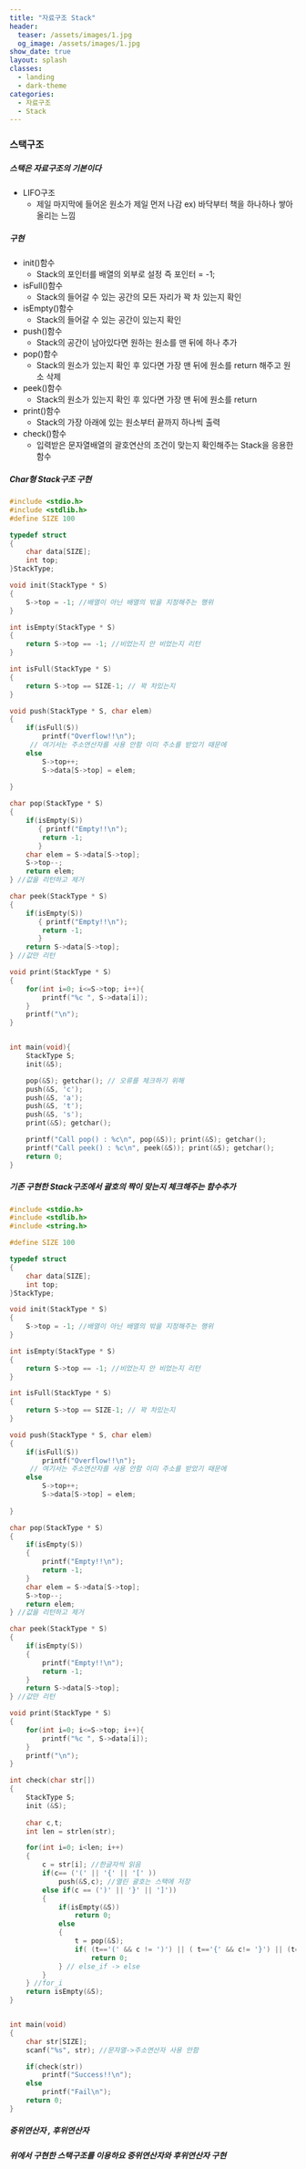 ```yaml
---
title: "자료구조 Stack"
header:
  teaser: /assets/images/1.jpg
  og_image: /assets/images/1.jpg
show_date: true
layout: splash
classes:
  - landing
  - dark-theme
categories:
  - 자료구조
  - Stack
---      
```


### 스택구조
##### 스택은 자료구조의 기본이다 
- LIFO구조
    - 제일 마지막에 들어온 원소가 제일 먼저 나감
    ex) 바닥부터 책을 하나하나 쌓아 올리는 느낌

##### 구현
* init()함수
    *  Stack의 포인터를 배열의 외부로 설정 즉 포인터 = -1;
* isFull()함수
    * Stack의 들어갈 수 있는 공간의 모든 자리가 꽉 차 있는지 확인
* isEmpty()함수
    * Stack의 들어갈 수 있는 공간이 있는지 확인
* push()함수
    * Stack의 공간이 남아있다면 원하는 원소를 맨 뒤에 하나 추가
* pop()함수
    * Stack의 원소가 있는지 확인 후 있다면 가장 맨 뒤에 원소를 return 해주고 원소 삭제
* peek()함수
    * Stack의 원소가 있는지 확인 후 있다면 가장 맨 뒤에 원소를 return
* print()함수
    * Stack의 가장 아래에 있는 원소부터 끝까지 하나씩 출력
* check()함수
    * 입력받은 문자열배열의 괄호연산의 조건이 맞는지 확인해주는 Stack을 응용한 함수

##### Char형 Stack구조 구현
```c++
#include <stdio.h>
#include <stdlib.h>
#define SIZE 100

typedef struct
{
    char data[SIZE];
    int top;
}StackType;

void init(StackType * S)
{   
    S->top = -1; //배열이 아닌 배열의 밖을 지정해주는 행위
}

int isEmpty(StackType * S)
{
    return S->top == -1; //비었는지 안 비었는지 리턴
}

int isFull(StackType * S)
{
    return S->top == SIZE-1; // 꽉 차있는지 
}

void push(StackType * S, char elem)
{
    if(isFull(S))
        printf("Overflow!!\n");
     // 여기서는 주소연산자를 사용 안함 이미 주소를 받았기 때문에
    else
        S->top++;
        S->data[S->top] = elem;
    
}

char pop(StackType * S)
{
    if(isEmpty(S))
       { printf("Empty!!\n");
        return -1;
       }
    char elem = S->data[S->top];
    S->top--;
    return elem;
} //값을 리턴하고 제거

char peek(StackType * S)
{
    if(isEmpty(S))
       { printf("Empty!!\n");
        return -1;
       }
    return S->data[S->top];
} //값만 리턴

void print(StackType * S)
{
    for(int i=0; i<=S->top; i++){
        printf("%c ", S->data[i]);
    }
    printf("\n");
}


int main(void){
    StackType S;
    init(&S);

    pop(&S); getchar(); // 오류를 체크하기 위해
    push(&S, 'c');
    push(&S, 'a');
    push(&S, 't');
    push(&S, 's');
    print(&S); getchar();

    printf("Call pop() : %c\n", pop(&S)); print(&S); getchar();
    printf("Call peek() : %c\n", peek(&S)); print(&S); getchar();
    return 0;
}
```
##### 기존 구현한 Stack구조에서 괄호의 짝이 맞는지 체크해주는 함수추가
```c++
#include <stdio.h>
#include <stdlib.h>
#include <string.h>

#define SIZE 100

typedef struct
{
    char data[SIZE];
    int top;
}StackType;

void init(StackType * S)
{   
    S->top = -1; //배열이 아닌 배열의 밖을 지정해주는 행위
}

int isEmpty(StackType * S)
{
    return S->top == -1; //비었는지 안 비었는지 리턴
}

int isFull(StackType * S)
{
    return S->top == SIZE-1; // 꽉 차있는지 
}

void push(StackType * S, char elem)
{
    if(isFull(S))
        printf("Overflow!!\n");
     // 여기서는 주소연산자를 사용 안함 이미 주소를 받았기 때문에
    else
        S->top++;
        S->data[S->top] = elem;
    
}

char pop(StackType * S)
{
    if(isEmpty(S))
    {
        printf("Empty!!\n");
        return -1;
    }
    char elem = S->data[S->top];
    S->top--;
    return elem;
} //값을 리턴하고 제거

char peek(StackType * S)
{
    if(isEmpty(S))
    {
        printf("Empty!!\n");
        return -1;
    }
    return S->data[S->top];
} //값만 리턴

void print(StackType * S)
{
    for(int i=0; i<=S->top; i++){
        printf("%c ", S->data[i]);
    }
    printf("\n");
}

int check(char str[])
{
    StackType S;
    init (&S);
    
    char c,t;
    int len = strlen(str);

    for(int i=0; i<len; i++)
    {
        c = str[i]; //한글자씩 읽음
        if(c== ('(' || '{' || '[' ))
            push(&S,c); //열린 괄호는 스택에 저장
        else if(c == (')' || '}' || ']'))
        {
            if(isEmpty(&S))
                return 0;
            else
            {
                t = pop(&S);
                if( (t=='(' && c != ')') || ( t=='{' && c!= '}') || (t=='[' && c!= ']'))
                    return 0;
            } // else_if -> else
        } 
    } //for_i
    return isEmpty(&S);
}


int main(void)
{
    char str[SIZE];
    scanf("%s", str); //문자열->주소연산자 사용 안함

    if(check(str))
        printf("Success!!\n");
    else
        printf("Fail\n");
    return 0;
}
```


##### 중위연산자 , 후위연산자 
##### 위에서 구현한 스택구조를 이용하요 중위연산자와 후위연산자 구현

```c++

```